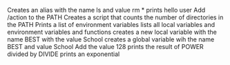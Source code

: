 Creates an alias with the name ls and value rm *
prints hello user
Add /action to the PATH
Creates a script that counts the number of directories in the PATH
Prints a list of environment variables
lists all local variables and environment variables and functions
creates a new local variable with the name BEST with the value School
creates a global variable wih the name BEST and value School
Add the value 128
prints the result of POWER divided by DIVIDE
prints an exponential         
